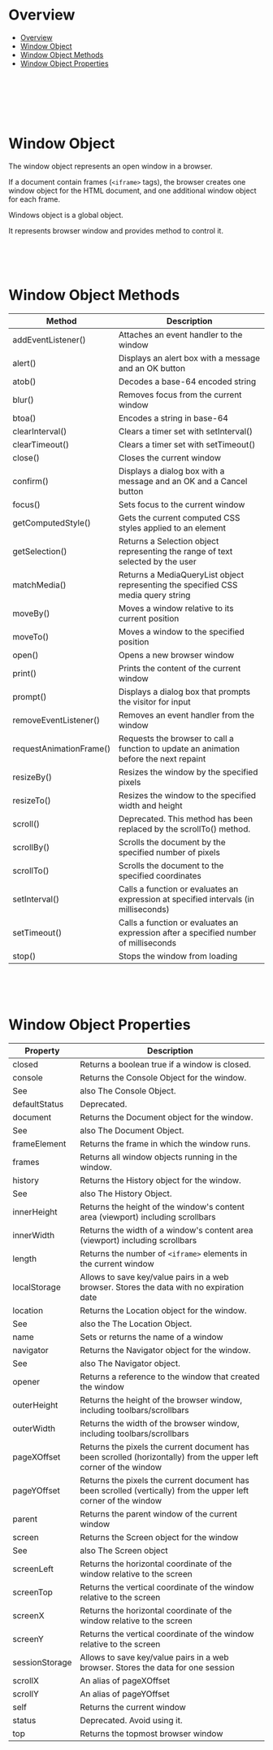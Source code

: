 # Overview

- [Overview](#overview)
- [Window Object](#window-object)
- [Window Object Methods](#window-object-methods)
- [Window Object Properties](#window-object-properties)

&nbsp;

&nbsp;

&nbsp;

# Window Object

The window object represents an open window in a browser.

If a document contain frames (`<iframe>` tags), the browser creates one window object for the HTML document, and one additional window object for each frame.

Windows object is a global object.

It represents browser window and provides method to control it.

&nbsp;

&nbsp;

# Window Object Methods

| Method                  | Description                                                                            |
| ----------------------- | -------------------------------------------------------------------------------------- |
| addEventListener()      | Attaches an event handler to the window                                                |
| alert()                 | Displays an alert box with a message and an OK button                                  |
| atob()                  | Decodes a base-64 encoded string                                                       |
| blur()                  | Removes focus from the current window                                                  |
| btoa()                  | Encodes a string in base-64                                                            |
| clearInterval()         | Clears a timer set with setInterval()                                                  |
| clearTimeout()          | Clears a timer set with setTimeout()                                                   |
| close()                 | Closes the current window                                                              |
| confirm()               | Displays a dialog box with a message and an OK and a Cancel button                     |
| focus()                 | Sets focus to the current window                                                       |
| getComputedStyle()      | Gets the current computed CSS styles applied to an element                             |
| getSelection()          | Returns a Selection object representing the range of text selected by the user         |
| matchMedia()            | Returns a MediaQueryList object representing the specified CSS media query string      |
| moveBy()                | Moves a window relative to its current position                                        |
| moveTo()                | Moves a window to the specified position                                               |
| open()                  | Opens a new browser window                                                             |
| print()                 | Prints the content of the current window                                               |
| prompt()                | Displays a dialog box that prompts the visitor for input                               |
| removeEventListener()   | Removes an event handler from the window                                               |
| requestAnimationFrame() | Requests the browser to call a function to update an animation before the next repaint |
| resizeBy()              | Resizes the window by the specified pixels                                             |
| resizeTo()              | Resizes the window to the specified width and height                                   |
| scroll()                | Deprecated. This method has been replaced by the scrollTo() method.                    |
| scrollBy()              | Scrolls the document by the specified number of pixels                                 |
| scrollTo()              | Scrolls the document to the specified coordinates                                      |
| setInterval()           | Calls a function or evaluates an expression at specified intervals (in milliseconds)   |
| setTimeout()            | Calls a function or evaluates an expression after a specified number of milliseconds   |
| stop()                  | Stops the window from loading                                                          |

&nbsp;

&nbsp;

# Window Object Properties

| Property       | Description                                                                                                       |
| -------------- | ----------------------------------------------------------------------------------------------------------------- |
| closed         | Returns a boolean true if a window is closed.                                                                     |
| console        | Returns the Console Object for the window.                                                                        |
| See            | also The Console Object.                                                                                          |
| defaultStatus  | Deprecated.                                                                                                       |
| document       | Returns the Document object for the window.                                                                       |
| See            | also The Document Object.                                                                                         |
| frameElement   | Returns the frame in which the window runs.                                                                       |
| frames         | Returns all window objects running in the window.                                                                 |
| history        | Returns the History object for the window.                                                                        |
| See            | also The History Object.                                                                                          |
| innerHeight    | Returns the height of the window's content area (viewport) including scrollbars                                   |
| innerWidth     | Returns the width of a window's content area (viewport) including scrollbars                                      |
| length         | Returns the number of `<iframe>` elements in the current window                                                   |
| localStorage   | Allows to save key/value pairs in a web browser. Stores the data with no expiration date                          |
| location       | Returns the Location object for the window.                                                                       |
| See            | also the The Location Object.                                                                                     |
| name           | Sets or returns the name of a window                                                                              |
| navigator      | Returns the Navigator object for the window.                                                                      |
| See            | also The Navigator object.                                                                                        |
| opener         | Returns a reference to the window that created the window                                                         |
| outerHeight    | Returns the height of the browser window, including toolbars/scrollbars                                           |
| outerWidth     | Returns the width of the browser window, including toolbars/scrollbars                                            |
| pageXOffset    | Returns the pixels the current document has been scrolled (horizontally) from the upper left corner of the window |
| pageYOffset    | Returns the pixels the current document has been scrolled (vertically) from the upper left corner of the window   |
| parent         | Returns the parent window of the current window                                                                   |
| screen         | Returns the Screen object for the window                                                                          |
| See            | also The Screen object                                                                                            |
| screenLeft     | Returns the horizontal coordinate of the window relative to the screen                                            |
| screenTop      | Returns the vertical coordinate of the window relative to the screen                                              |
| screenX        | Returns the horizontal coordinate of the window relative to the screen                                            |
| screenY        | Returns the vertical coordinate of the window relative to the screen                                              |
| sessionStorage | Allows to save key/value pairs in a web browser. Stores the data for one session                                  |
| scrollX        | An alias of pageXOffset                                                                                           |
| scrollY        | An alias of pageYOffset                                                                                           |
| self           | Returns the current window                                                                                        |
| status         | Deprecated. Avoid using it.                                                                                       |
| top            | Returns the topmost browser window                                                                                |
